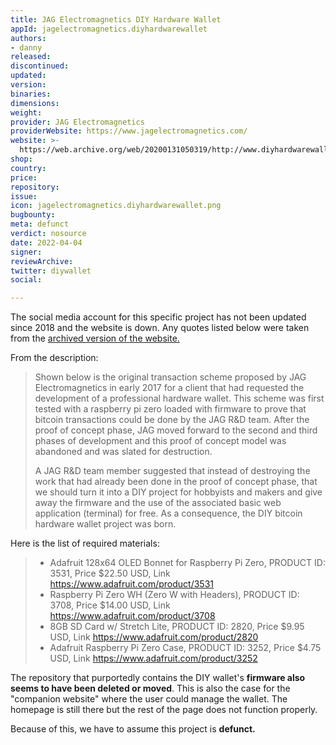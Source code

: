 ```yaml
---
title: JAG Electromagnetics DIY Hardware Wallet
appId: jagelectromagnetics.diyhardwarewallet
authors:
- danny
released: 
discontinued: 
updated: 
version: 
binaries: 
dimensions: 
weight: 
provider: JAG Electromagnetics
providerWebsite: https://www.jagelectromagnetics.com/
website: >-
  https://web.archive.org/web/20200131050319/http://www.diyhardwarewallet.com:80/
shop: 
country: 
price: 
repository: 
issue: 
icon: jagelectromagnetics.diyhardwarewallet.png
bugbounty: 
meta: defunct
verdict: nosource
date: 2022-04-04
signer: 
reviewArchive: 
twitter: diywallet
social: 

---
```


The social media account for this specific project has not been updated since 2018 and the website is down. Any quotes listed below were taken from the [archived version of the website.](https://web.archive.org/web/20200131050319/http://www.diyhardwarewallet.com:80/)

From the description:

> Shown below is the original transaction scheme proposed by JAG Electromagnetics in early 2017 for a client that had requested the development of a professional hardware wallet. This scheme was first tested with a raspberry pi zero loaded with firmware to prove that bitcoin transactions could be done by the JAG R&D team. After the proof of concept phase, JAG moved forward to the second and third phases of development and this proof of concept model was abandoned and was slated for destruction.
>
> A JAG R&D team member suggested that instead of destroying the work that had already been done in the proof of concept phase, that we should turn it into a DIY project for hobbyists and makers and give away the firmware and the use of the associated basic web application (terminal) for free. As a consequence, the DIY bitcoin hardware wallet project was born.

Here is the list of required materials:

> - Adafruit 128x64 OLED Bonnet for Raspberry Pi Zero, PRODUCT ID: 3531, Price $22.50 USD, Link https://www.adafruit.com/product/3531
> - Raspberry Pi Zero WH (Zero W with Headers), PRODUCT ID: 3708, Price $14.00 USD, Link https://www.adafruit.com/product/3708
> - 8GB SD Card w/ Stretch Lite, PRODUCT ID: 2820, Price $9.95 USD, Link https://www.adafruit.com/product/2820
> - Adafruit Raspberry Pi Zero Case, PRODUCT ID: 3252, Price $4.75 USD, Link https://www.adafruit.com/product/3252

The repository that purportedly contains the DIY wallet's **firmware also seems to have been deleted or moved**. This is also the case for the "companion website" where the user could manage the wallet. The homepage is still there but the rest of the page does not function properly.

Because of this, we have to assume this project is **defunct.**